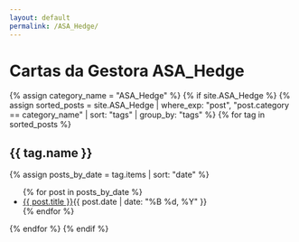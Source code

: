 ```yaml
---
layout: default
permalink: /ASA_Hedge/
---
```


<h1>Cartas da Gestora ASA_Hedge</h1>
{% assign category_name = "ASA_Hedge" %}
{% if site.ASA_Hedge %}
{% assign sorted_posts = site.ASA_Hedge | where_exp: "post", "post.category == category_name" | sort: "tags" | group_by: "tags" %}
{% for tag in sorted_posts %}
<h2>{{ tag.name }}</h2>
{% assign posts_by_date = tag.items | sort: "date" %}
<ul>
{% for post in posts_by_date %}
<li><a href="{{ post.url | relative_url }}">{{ post.title }}</a><span>{{ post.date | date: "%B %d, %Y" }}</span></li>
{% endfor %}
</ul>
{% endfor %}
{% endif %}
